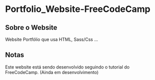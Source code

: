 # Portfolio_Website-FreeCodeCamp

## Sobre o Website
Website Portfólio que usa HTML, Sass/Css ...

## Notas
Este website está sendo desenvolvido seguindo o tutorial do FreeCodeCamp. (Ainda em desenvolvimento)
